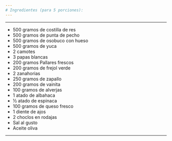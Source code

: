 ```yaml
---
# Ingredientes (para 5 porciones):
---
```

---
-	500 gramos de costilla de res
-	500 gramos de punta de pecho
-	500 gramos de osobuco con hueso
-	500 gramos de yuca
-	2 camotes
-	3 papas blancas
-	200 gramos Pallares frescos
-	200 gramos de frejol verde
-	2 zanahorias
-	250 gramos de zapallo
-	200 gramos de vainita
-	100 gramos de alverjas
-	1 atado de albahaca
-	½ atado de espinaca
-	100 gramos de queso fresco
-	1 diente de ajos
-	2 choclos en rodajas
-	Sal al gusto
-	Aceite oliva
---
